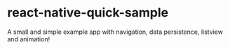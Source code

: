 # react-native-quick-sample
A small and simple example app with navigation, data persistence, listview and animation!
